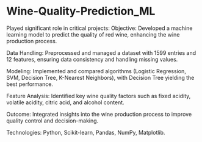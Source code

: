 # Wine-Quality-Prediction_ML

Played significant role in critical projects:
Objective: Developed a machine learning model to predict the quality
of red wine, enhancing the wine production process.

Data Handling: Preprocessed and managed a dataset with 1599
entries and 12 features, ensuring data consistency and handling
missing values.

Modeling: Implemented and compared algorithms (Logistic
Regression, SVM, Decision Tree, K-Nearest Neighbors), with Decision
Tree yielding the best performance.

Feature Analysis: Identified key wine quality factors such as fixed
acidity, volatile acidity, citric acid, and alcohol content.

Outcome: Integrated insights into the wine production process to
improve quality control and decision-making.

Technologies: Python, Scikit-learn, Pandas, NumPy, Matplotlib.
